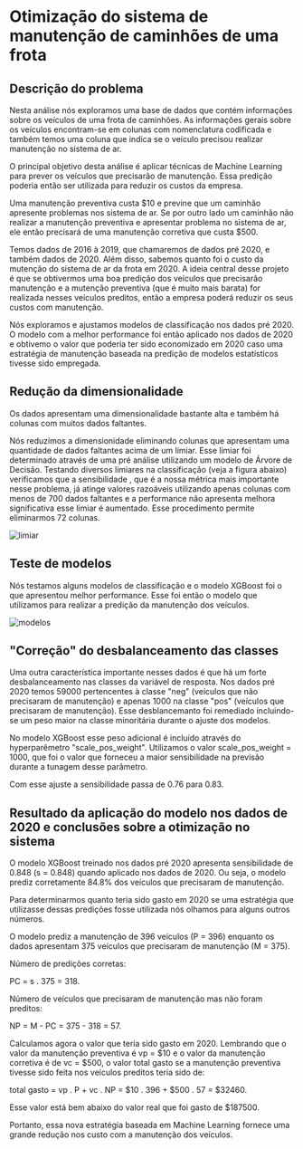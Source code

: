 # Otimização do sistema de manutenção de caminhões de uma frota


## Descrição do problema

Nesta análise nós exploramos uma base de dados que contém informações sobre os veículos de uma frota de caminhões. As informações gerais sobre os veículos encontram-se em colunas com nomenclatura codificada e também temos uma coluna que indica se o veículo precisou realizar manutenção no sistema de ar.

O principal objetivo desta análise é aplicar técnicas de Machine Learning para prever os veículos que precisarão de manutenção. Essa predição poderia então ser utilizada para reduzir os custos da empresa. 

Uma manutenção preventiva custa $10 e previne que um caminhão apresente problemas nos sistema de ar. Se por outro lado um caminhão não realizar a manutenção preventiva e apresentar problema no sistema de ar, ele então precisará de uma manutenção corretiva que custa $500.   

Temos dados de 2016 à 2019, que chamaremos de dados pré 2020, e também dados de 2020. Além disso, sabemos quanto foi o custo da mutenção do sistema de ar da frota em 2020. A ideia central desse projeto é que se obtivermos uma boa predição dos veículos que precisarão manutenção e a mutenção preventiva (que é muito mais barata) for realizada nesses veículos preditos, então a empresa poderá reduzir os seus custos com manutenção. 

Nós exploramos e ajustamos modelos de classificação nos dados pré 2020. O modelo com a melhor performance foi então aplicado nos dados de 2020 e obtivemo o valor que poderia ter sido economizado em 2020 caso uma estratégia de manutenção baseada na predição de modelos estatísticos tivesse sido empregada.   

## Redução da dimensionalidade 

Os dados apresentam uma dimensionalidade bastante alta e também há colunas com muitos dados faltantes. 

Nós reduzimos a dimensionidade eliminando colunas que apresentam uma quantidade de dados faltantes acima de um limiar. Esse limiar foi determinado através de uma pré análise utilizando um modelo de Árvore de Decisão. Testando diversos limiares na classificação (veja a figura abaixo) verificamos que a sensibilidade , que é a nossa métrica mais importante nesse problema, já atinge valores razoáveis utilizando apenas colunas com menos de 700 dados faltantes e a performance não apresenta melhora significativa esse limiar é aumentado. Esse procedimento permite eliminarmos 72 colunas.  

![limiar](https://user-images.githubusercontent.com/88217999/166174802-d61342d0-91a1-46dd-8c7f-6800edf49c02.png)

## Teste de modelos

Nós testamos alguns modelos de classificação e o modelo XGBoost foi o que apresentou melhor performance. Esse foi então o modelo que utilizamos para realizar a predição da manutenção dos veículos. 

![modelos](https://user-images.githubusercontent.com/88217999/166236593-3860d051-16d5-4a63-bf75-6cf77ef4fb1d.png)

## "Correção" do desbalanceamento das classes

Uma outra característica importante nesses dados é que há um forte desbalanceamento nas classes da variável de resposta. Nos dados pré 2020 temos 59000 pertencentes à classe "neg" (veículos que não precisaram de manutenção) e apenas 1000 na classe "pos" (veículos que precisaram de manutenção). Esse desblancemanto foi remediado incluindo-se um peso maior na classe minoritária durante o ajuste dos modelos. 

No modelo XGBoost esse peso adicional é incluído através do hyperparêmetro "scale_pos_weight". Utilizamos o valor scale_pos_weight = 1000, que foi o valor que forneceu a maior sensibilidade na previsão durante a tunagem desse parâmetro. 

Com esse ajuste a sensibilidade passa de 0.76 para 0.83.

## Resultado da aplicação do modelo nos dados de 2020 e conclusões sobre a otimização no sistema

O modelo XGBoost treinado nos dados pré 2020 apresenta sensibilidade de 0.848 (s = 0.848) quando aplicado nos dados de 2020. Ou seja, o modelo prediz corretamente 84.8% dos veículos que precisaram de manutenção.

Para determinarmos quanto teria sido gasto em 2020 se uma estratégia que utilizasse dessas predições fosse utilizada nós olhamos para alguns outros números.

O modelo prediz a manutenção de 396 veículos (P = 396) enquanto os dados apresentam 375 veículos que precisaram de manutenção (M = 375).

Número de predições corretas:

PC = s . 375 = 318.

Número de veículos que precisaram de manutenção mas não foram preditos:

NP = M - PC = 375 - 318 = 57.

Calculamos agora o valor que teria sido gasto em 2020. Lembrando que o valor da manutenção preventiva é vp = $10 e o valor da manutenção corretiva é de vc = $500, o valor total gasto se a manutenção preventiva tivesse sido feita nos veículos preditos teria sido de:

total gasto  = vp . P + vc . NP = $10 . 396 + $500 . 57 = $32460. 

Esse valor está bem abaixo do valor real que foi gasto de $187500.

Portanto, essa nova estratégia baseada em Machine Learning fornece uma grande redução nos custo com a manutenção dos veículos.
